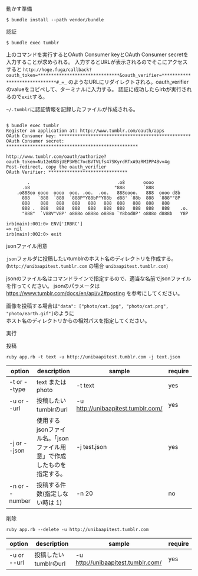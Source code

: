 動かす準備

    $ bundle install --path vendor/bundle

認証

    $ bundle exec tumblr

上のコマンドを実行するとOAuth Consumer keyとOAuth Consumer secretを入力することが求められる。
入力するとURLが表示されるのでそこにアクセスすると
`http://hoge.fuga/callback?oauth_token=*******************************&oauth_verifier=******************************#_=_`
のようなURLにリダイレクトされる。oauth_verifierのvalueをコピペして、ターミナルに入力する。
認証に成功したらirbが実行されるので`exit`する。

`~/.tumblr`に認証情報を記録したファイルが作成される。


```

$ bundle exec tumblr
Register an application at: http://www.tumblr.com/oauth/apps
OAuth Consumer key: **************************************************
OAuth Consumer secret: **************************************************

http://www.tumblr.com/oauth/authorize?oauth_token=Nu12eUGBjUEP3WBC7ocBVTVLfs47SKyrdRTxA9zRMIPP4Bvv4g
Post-redirect, copy the oauth_verifier
OAuth Verifier: ******************************

        .                                 .o8       oooo
      .o8                                "888       `888
    .o888oo oooo  oooo  ooo. .oo.  .oo.   888oooo.   888  oooo d8b
      888   `888  `888  `888P"Y88bP"Y88b  d88' `88b  888  `888""8P
      888    888   888   888   888   888  888   888  888   888
      888 .  888   888   888   888   888  888   888  888   888    .o.
      "888"  `V88V"V8P' o888o o888o o888o `Y8bod8P' o888o d888b   Y8P

irb(main):001:0> ENV['IRBRC']
=> nil
irb(main):002:0> exit

```

jsonファイル用意

`json`フォルダに投稿したいtumblrのホスト名のディレクトリを作成する。(`http://unibaapitest.tumblr.com` の場合 `unibaapitest.tumblr.com`)

jsonのファイル名はコマンドラインで指定するので、適当な名前でjsonファイルを作ってください。
jsonのパラメータは https://www.tumblr.com/docs/en/api/v2#posting を参考にしてください。

画像を投稿する場合は`"data": ["photo/cat.jpg", "photo/cat.png", "photo/earth.gif"]`のように  
ホスト名のディレクトリからの相対パスを指定してください。


実行

投稿

    ruby app.rb -t text -u http://unibaapitest.tumblr.com -j text.json

| option   | description                                                        | sample       | require |
| --------- | ----------------------------------------------------------------- | ------------ | ------- |
| -t or --type | text または photo | -t text | yes |
| -u or --url | 投稿したいtumblrのurl | -u http://unibaapitest.tumblr.com/ | yes |
| -j or --json | 使用するjsonファイル名。「jsonファイル用意」で作成したものを指定する。 | -j test.json | yes |
| -n or --number | 投稿する件数(指定しない時は 1) | -n 20 | no |

削除

    ruby app.rb --delete -u http://unibaapitest.tumblr.com

| option | description | sample | require |
| ------ | ------------ | ------ | -------- |
| -u or --url | 投稿したいtumblrのurl | -u http://unibaapitest.tumblr.com/ | yes |
